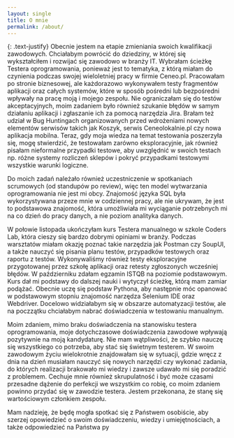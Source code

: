 ```yaml
---
layout: single
title: O mnie
permalink: /about/
---
```


{: .text-justify}
Obecnie jestem na etapie zmieniania swoich kwalifikacji zawodowych. Chciałabym powrócić do
dziedziny, w której się wykształciłem i rozwijać się zawodowo w branży IT. Wybrałam ścieżkę
Testera oprogramowania, ponieważ jest to tematyka, z którą miałam do czynienia podczas swojej
wieloletniej pracy w firmie Ceneo.pl. Pracowałam po stronie biznesowej, ale każdorazowo
wykonywałem testy fragmentów aplikacji oraz całych systemów, które w sposób pośredni lub
bezpośredni wpływały na pracę moją i mojego zespołu. Nie ograniczałam się do testów
akceptacyjnych, moim zadaniem było również szukanie błędów w samym działaniu aplikacji i
zgłaszanie ich za pomocą narzędzia Jira. Brałam też udział w Bug Huntingach organizowanych
przed wdrożeniami nowych elementów serwisów takich jak Koszyk, serwis Ceneolokalnie.pl czy
nowa aplikacja mobilna. Teraz, gdy moja wiedza na temat testowania poszerzyła się, mogę
stwierdzić, że testowałam zarówno eksploracyjnie, jak również pisałam nieformalne przypadki
testowe, aby uwzględnić w swoich testach np. różne systemy rozliczeń sklepów i pokryć
przypadkami testowymi wszystkie warunki logiczne.

Do moich zadań należało również uczestniczenie w spotkaniach scrumowych (od standupów po
review), więc ten model wytwarzania oprogramowania nie jest mi obcy. Znajomość języka SQL
była wykorzystywana przeze mnie w codziennej pracy, ale nie ukrywam, że jest to podstawowa
znajomość, która umożliwiała mi wyciąganie potrzebnych mi na co dzień do pracy danych, a nie
poziom analityka danych.

W połowie listopada ukończyłam kurs Testera manualnego w szkole Coders Lab, która cieszy się
bardzo dobrymi opiniami w branży. Podczas warsztatów miałam okazję poznać takie narzędzia
jak Postman czy SoupUI, a także nauczyć się pisania planu testów, przypadków testowych oraz
raportu z testów. Wykonywaliśmy również testy eksploracyjne przygotowanej przez szkołę
aplikacji oraz retesty zgłoszonych wcześniej błędów. W październiku zdałam egzamin ISTQB na
poziomie podstawowym. Kurs dał mi podstawy do dalszej nauki i wytyczył ścieżkę, którą mam
zamiar podążać. Obecnie uczę się podstaw Pythona, aby następnie móc opanować w
podstawowym stopniu znajomość narzędza Selenium IDE oraz Webdriver. Docelowo widziałabym
się w obszarze automatyzacji testów, ale na poczzątku chciałabym nabrać doświadczenia w
testowaniu manualnym.

Moim zdaniem, mimo braku doświadczenia na stanowisku testera oprogramowania, moje
dotychczasowe doświadczenia zawodowe wpływają pozytywnie na moją kandydaturę. Nie mam
wątpliwości, że szybko nauczę się wszystkiego co potrzeba, aby stać się świetnym testerem. W
swoim zawodowym życiu wielokrotnie znajdowałam się w sytuacji, gdzie wręcz z dnia na dzień
musiałam nauczyć się nowych narzędzi czy wykonać zadania, do których realizacji brakowało mi
wiedzy i zawsze udawało mi się poradzić z problemem. Cechuje mnie również skrupulatność i
być może czasami przesadne dążenie do perfekcji we wszystkim co robię, co moim zdaniem
powinno przydać się w zawodzie testera. Jestem przekonana, że stanę się wartościowym
członkiem zespołu.

Mam nadzieję, że będę mogła spotkać się z Państwem osobiście, aby szerzej opowiedzieć o
swoim doświadczeniu, wiedzy i umiejętnościach, a także odpowiedzieć na Państwa py
